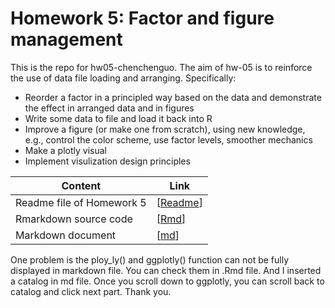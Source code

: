 # Homework 5: Factor and figure management
This is the repo for hw05-chenchenguo.
The aim of hw-05 is to reinforce the use of data file loading and arranging.
Specifically:
  * Reorder a factor in a principled way based on the data and demonstrate the effect in arranged data and in figures
  * Write some data to file and load it back into R
  * Improve a figure (or make one from scratch), using new knowledge, e.g., control the color scheme, use factor levels, smoother mechanics
  * Make a plotly visual
  * Implement visulization design principles



Content | Link
--------|---------
Readme file of Homework 5 | \[[Readme](https://github.com/STAT545-UBC-students/hw05-chenchenguo/blob/master/README.md)\]
Rmarkdown source code | \[[Rmd](https://github.com/STAT545-UBC-students/hw05-chenchenguo/blob/master/Hw_Chenchen%20Guo.Rmd)\]
Markdown document | \[[md](https://github.com/STAT545-UBC-students/hw05-chenchenguo/blob/master/Hw_Chenchen_Guo.md)\]

One problem is the ploy_ly() and ggplotly() function can not be fully displayed in markdown file. 
You can check them in .Rmd file. And I inserted a catalog in md file. Once you scroll down to ggplotly, you can scroll back to catalog and click next part.
Thank you.

